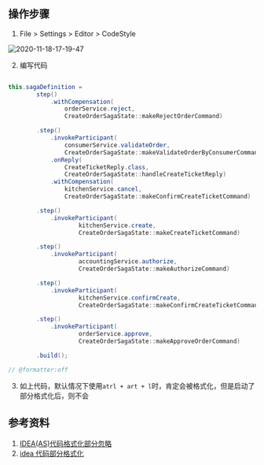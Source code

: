 ## 操作步骤

1. File > Settings > Editor > CodeStyle

![2020-11-18-17-19-47](https://junjie2018sz.oss-cn-shenzhen.aliyuncs.com/images/2020-11-18-17-19-47.png)

2. 编写代码

~~~ java

this.sagaDefinition =
        step()
            .withCompensation(
                orderService.reject,
                CreateOrderSagaState::makeRejectOrderCommand)

        .step()
            .invokeParticipant(
                consumerService.validateOrder,
                CreateOrderSagaState::makeValidateOrderByConsumerCommand)
            .onReply(
                CreateTicketReply.class,
                CreateOrderSagaState::handleCreateTicketReply)
            .withCompensation(
                kitchenService.cancel,
                CreateOrderSagaState::makeConfirmCreateTicketCommand)

        .step()
            .invokeParticipant(
                    kitchenService.create,
                    CreateOrderSagaState::makeCreateTicketCommand)

        .step()
            .invokeParticipant(
                    accountingService.authorize,
                    CreateOrderSagaState::makeAuthorizeCommand)

        .step()
            .invokeParticipant(
                    kitchenService.confirmCreate,
                    CreateOrderSagaState::makeConfirmCreateTicketCommand)

        .step()
            .invokeParticipant(
                    orderService.approve,
                    CreateOrderSagaState::makeApproveOrderCommand)

        .build();

// @formatter:off

~~~

3. 如上代码，默认情况下使用`atrl + art + l`时，肯定会被格式化，但是启动了部分格式化后，则不会

## 参考资料

1. [IDEA(AS)代码格式化部分忽略](https://blog.csdn.net/Mislead/article/details/52130536)
2. [idea 代码部分格式化](https://blog.csdn.net/weixin_37194108/article/details/103893999)
